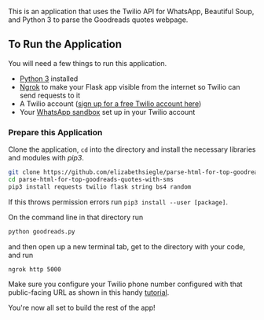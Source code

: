 This is an application that uses the Twilio API for WhatsApp, Beautiful Soup, and Python 3 to parse the Goodreads quotes webpage.

## To Run the Application
You will need a few things to run this application.

* [Python 3](https://www.python.org/downloads/) installed
* [Ngrok](https://ngrok.com/) to make your Flask app visible from the internet so Twilio can send requests to it 
* A Twilio account ([sign up for a free Twilio account here](http://twilio.com/try-twilio))
* Your [WhatsApp sandbox](https://www.twilio.com/console/sms/whatsapp/sandbox) set up in your Twilio account

### Prepare this Application

Clone the application, `cd` into the directory and install the necessary libraries and modules with *pip3*.

```bash
git clone https://github.com/elizabethsiegle/parse-html-for-top-goodreads-quotes-with-sms 
cd parse-html-for-top-goodreads-quotes-with-sms
pip3 install requests twilio flask string bs4 random 
```
If this throws permission errors run `pip3 install --user [package]`. 

On the command line in that directory run 
```bash
python goodreads.py
``` 
and then open up a new terminal tab, get to the directory with your code, and run
```bash
ngrok http 5000
```
Make sure you configure your Twilio phone number configured with that public-facing URL as shown in this handy [tutorial](https://www.twilio.com/docs/guides/how-to-set-up-your-python-and-flask-development-environment#create-a-simple-flask-application).

You're now all set to build the rest of the app!